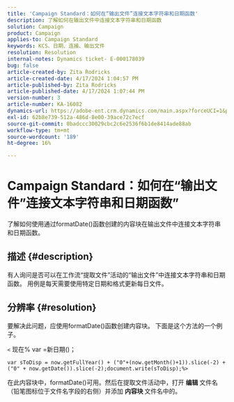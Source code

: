 ```yaml
---
title: 'Campaign Standard：如何在“输出文件”连接文本字符串和日期函数'
description: 了解如何在输出文件中连接文本字符串和日期函数
solution: Campaign
product: Campaign
applies-to: Campaign Standard
keywords: KCS、日期、连接、输出文件
resolution: Resolution
internal-notes: Dynamics ticket- E-000178039
bug: false
article-created-by: Zita Rodricks
article-created-date: 4/17/2024 1:04:57 PM
article-published-by: Zita Rodricks
article-published-date: 4/17/2024 1:07:44 PM
version-number: 3
article-number: KA-16082
dynamics-url: https://adobe-ent.crm.dynamics.com/main.aspx?forceUCI=1&pagetype=entityrecord&etn=knowledgearticle&id=32b2de13-bbfc-ee11-a1ff-6045bd0065b6
exl-id: 62b8e739-512a-486d-8e00-39ace72c7ecf
source-git-commit: 0badccc30029cbc2c6e2536f6b1de8414ade88ab
workflow-type: tm+mt
source-wordcount: '189'
ht-degree: 16%

---
```


# Campaign Standard：如何在“输出文件”连接文本字符串和日期函数”


了解如何使用通过formatDate()函数创建的内容块在输出文件中连接文本字符串和日期函数。

## 描述 {#description}


有人询问是否可以在工作流“提取文件”活动的“输出文件”中连接文本字符串和日期函数。 用例是每天需要使用特定日期和格式更新每日文件。


## 分辨率 {#resolution}


要解决此问题，应使用formatDate()函数创建内容块。 下面是这个方法的一个例子。

`<` 现在% var =新日期()；


```
var sToDisp = now.getFullYear() + ("0"+(now.getMonth()+1)).slice(-2) + ("0" + now.getDate()).slice(-2);document.write(sToDisp);%>
```


在此内容块中，formatDate()可用。然后在提取文件活动中，打开 <b>编辑 </b>文件名（铅笔图标位于文件名字段的右侧）并添加 <b>内容块 </b>文件名中的。
